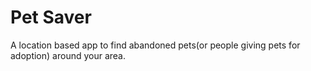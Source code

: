 # Pet Saver
A location based app to find abandoned pets(or people giving pets for adoption) around your area.

